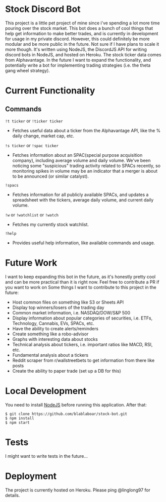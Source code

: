 # Stock Discord Bot
This project is a little pet project of mine since i've spending a lot more time pouring over the stock market. This bot does a bunch of cool things that help get information to make better trades, and is currently in development for usage in my private discord. However, this could definitely be more modular and be more public in the future. Not sure if I have plans to scale it more though. It's written using NodeJS, the DiscordJS API for writing discord bots in NodeJS, and hosted on Heroku. The stock ticker data comes from Alphavantage. In the future I want to expand the functionality, and potentially write a bot for implementing trading strategies (i.e. the theta gang wheel strategy).

# Current Functionality
## Commands
`!t ticker` or `!ticker ticker`
* Fetches useful data about a ticker from the Alphavantage API, like the % daily change, market cap, etc.

`!s ticker` or `!spac ticker`
* Fetches information about an SPAC(special purpose acquisition company), including average volume and daily volume. We've been noticing some "suspicious" trading activity related to SPACs recently, so monitoring spikes in volume may be an indicator that a merger is about to be announced (or similar catalyst).

`!spacs`
* Fetches information for all publicly available SPACs, and updates a spreadsheet with the tickers, average daily volume, and current daily volume. 

`!w` or `!watchlist` or `!watch`
* Fetches my currently stock watchlist. 

`!help`
* Provides useful help information, like available commands and usage. 

# Future Work
I want to keep expanding this bot in the future, as it's honestly pretty cool and can be more practical than it is right now. Feel free to contribute a PR if you want to work on Some things I want to contribute to this project in the future:
* Host common files on something like S3 or Sheets API
* Display top winners/losers of the trading day
* Common market information, i.e. NASDAQ/DOW/S&P 500
* Display information about popular categories of securities, i.e. ETFs, Technology, Cannabis, EVs, SPACs, etc.
* Have the ability to create alerts/reminders
* Create something like a robo-advisor
* Graphs with interesting data about stocks
* Technical analysis about tickers, i.e. important ratios like MACD, RSI, etc.
* Fundamental analysis about a tickers
* Reddit scraper from r/wallstreetbets to get information from there like posts
* Create the ability to paper trade (set up a DB for this)

# Local Development
You need to install [NodeJS](https://nodejs.org/en/download/) before running this application. After that: 
```
$ git clone https://github.com/blablaboar/stock-bot.git
$ npm install
$ npm start
```
# Tests
I might want to write tests in the future...

# Deployment
The project is currently hosted on Heroku. Please ping @linglong97 for details.
